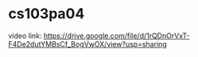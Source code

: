 # cs103pa04
video link: https://drive.google.com/file/d/1rQDnOrVxT-F4De2dutYMBsCf_BogVwOX/view?usp=sharing
